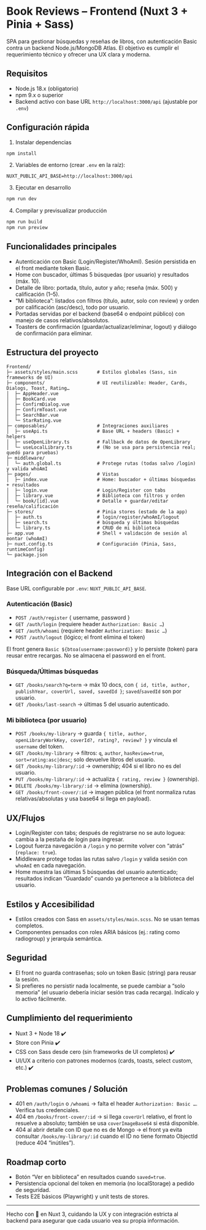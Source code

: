 # Book Reviews – Frontend (Nuxt 3 + Pinia + Sass)

SPA para gestionar búsquedas y reseñas de libros, con autenticación Basic contra un backend Node.js/MongoDB Atlas. El objetivo es cumplir el requerimiento técnico y ofrecer una UX clara y moderna.

## Requisitos

- Node.js 18.x (obligatorio)
- npm 9.x o superior
- Backend activo con base URL `http://localhost:3000/api` (ajustable por `.env`)

## Configuración rápida

1) Instalar dependencias
```bash
npm install
```
2) Variables de entorno (crear `.env` en la raíz):
```env
NUXT_PUBLIC_API_BASE=http://localhost:3000/api
```
3) Ejecutar en desarrollo
```bash
npm run dev
```
4) Compilar y previsualizar producción
```bash
npm run build
npm run preview
```

## Funcionalidades principales

- Autenticación con Basic (Login/Register/WhoAmI). Sesión persistida en el front mediante token Basic.
- Home con buscador, últimas 5 búsquedas (por usuario) y resultados (máx. 10).
- Detalle de libro: portada, título, autor y año; reseña (máx. 500) y calificación (1–5).
- “Mi biblioteca”: listados con filtros (título, autor, solo con review) y orden por calificación (asc/desc), todo por usuario.
- Portadas servidas por el backend (base64 o endpoint público) con manejo de casos relativos/absolutos.
- Toasters de confirmación (guardar/actualizar/eliminar, logout) y diálogo de confirmación para eliminar.

## Estructura del proyecto

```
Frontend/
├─ assets/styles/main.scss       # Estilos globales (Sass, sin frameworks de UI)
├─ components/                   # UI reutilizable: Header, Cards, Dialogs, Toast, Rating…
│  ├─ AppHeader.vue
│  ├─ BookCard.vue
│  ├─ ConfirmDialog.vue
│  ├─ ConfirmToast.vue
│  ├─ SearchBar.vue
│  └─ StarRating.vue
├─ composables/                  # Integraciones auxiliares
│  ├─ useApi.ts                  # Base URL + headers (Basic) + helpers
│  ├─ useOpenLibrary.ts          # Fallback de datos de OpenLibrary
│  └─ useLocalLibrary.ts         # (No se usa para persistencia real; quedó para pruebas)
├─ middleware/
│  └─ auth.global.ts             # Protege rutas (todas salvo /login) y valida whoAmI
├─ pages/                        # Vistas
│  ├─ index.vue                  # Home: buscador + últimas búsquedas + resultados
│  ├─ login.vue                  # Login/Register con tabs
│  ├─ library.vue                # Biblioteca con filtros y orden
│  └─ book/[id].vue              # Detalle + guardar/editar reseña/calificación
├─ stores/                       # Pinia stores (estado de la app)
│  ├─ auth.ts                    # login/register/whoAmI/logout
│  ├─ search.ts                  # búsqueda y últimas búsquedas
│  └─ library.ts                 # CRUD de mi biblioteca
├─ app.vue                       # Shell + validación de sesión al montar (whoAmI)
├─ nuxt.config.ts                # Configuración (Pinia, Sass, runtimeConfig)
└─ package.json
```

## Integración con el Backend

Base URL configurable por `.env`: `NUXT_PUBLIC_API_BASE`.

### Autenticación (Basic)
- `POST /auth/register` { username, password }
- `GET /auth/login` (requiere header `Authorization: Basic …`)
- `GET /auth/whoami` (requiere header `Authorization: Basic …`)
- `POST /auth/logout` (lógico; el front elimina el token)

El front genera `Basic ${btoa(username:password)}` y lo persiste (token) para reusar entre recargas. No se almacena el password en el front.

### Búsqueda/Últimas búsquedas
- `GET /books/search?q=term` → máx 10 docs, con `{ id, title, author, publishYear, coverUrl, saved, savedId }`; `saved`/`savedId` son por usuario.
- `GET /books/last-search` → últimas 5 del usuario autenticado.

### Mi biblioteca (por usuario)
- `POST /books/my-library` → guarda `{ title, author, openLibraryWorkKey, coverId?, rating?, review? }` y vincula el `username` del token.
- `GET /books/my-library` → filtros: `q`, `author`, `hasReview=true`, `sort=rating:asc|desc`; solo devuelve libros del usuario.
- `GET /books/my-library/:id` → ownership; 404 si el libro no es del usuario.
- `PUT /books/my-library/:id` → actualiza `{ rating, review }` (ownership).
- `DELETE /books/my-library/:id` → elimina (ownership).
- `GET /books/front-cover/:id` → imagen pública (el front normaliza rutas relativas/absolutas y usa base64 si llega en payload).

## UX/Flujos

- Login/Register con tabs; después de registrarse no se auto loguea: cambia a la pestaña de login para ingresar.
- Logout fuerza navegación a `/login` y no permite volver con “atrás” (`replace: true`).
- Middleware protege todas las rutas salvo `/login` y valida sesión con `whoAmI` en cada navegación.
- Home muestra las últimas 5 búsquedas del usuario autenticado; resultados indican “Guardado” cuando ya pertenece a la biblioteca del usuario.

## Estilos y Accesibilidad

- Estilos creados con Sass en `assets/styles/main.scss`. No se usan temas completos.
- Componentes pensados con roles ARIA básicos (ej.: rating como radiogroup) y jerarquía semántica.

## Seguridad

- El front no guarda contraseñas; solo un token Basic (string) para reusar la sesión.
- Si prefieres no persistir nada localmente, se puede cambiar a “solo memoria” (el usuario debería iniciar sesión tras cada recarga). Indícalo y lo activo fácilmente.

## Cumplimiento del requerimiento

- Nuxt 3 + Node 18 ✔️
- Store con Pinia ✔️
- CSS con Sass desde cero (sin frameworks de UI completos) ✔️
- UI/UX a criterio con patrones modernos (cards, toasts, select custom, etc.) ✔️

## Problemas comunes / Solución

- 401 en `/auth/login` o `/whoami` → falta el header `Authorization: Basic …`. Verifica tus credenciales.
- 404 en `/books/front-cover/:id` → si llega `coverUrl` relativo, el front lo resuelve a absoluto; también se usa `coverImageBase64` si está disponible.
- 404 al abrir detalle con ID que no es de Mongo → el front ya evita consultar `/books/my-library/:id` cuando el ID no tiene formato ObjectId (reduce 404 “inútiles”).

## Roadmap corto

- Botón “Ver en biblioteca” en resultados cuando `saved=true`.
- Persistencia opcional del token en memoria (no localStorage) a pedido de seguridad.
- Tests E2E básicos (Playwright) y unit tests de stores.

---

Hecho con 💙 en Nuxt 3, cuidando la UX y con integración estricta al backend para asegurar que cada usuario vea su propia información.
